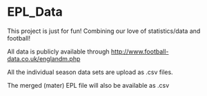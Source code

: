# EPL_Data
This project is just for fun! Combining our love of statistics/data and football!

All data is publicly available through http://www.football-data.co.uk/englandm.php

All the individual season data sets are upload as .csv files.

The merged (mater) EPL file will also be available as .csv
